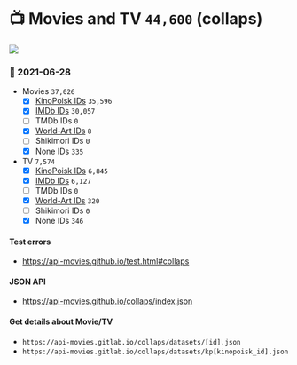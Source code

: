# :tv: Movies and TV `44,600` (collaps)

<a href="https://API-Movies.github.io"><img src="https://API-Movies.github.io/banner.png?cache"></a>

### :date: 2021-06-28
- Movies `37,026`
  - [x] <a href="https://API-Movies.github.io/collaps/movie_kinopoisk_ids.json">KinoPoisk IDs</a> `35,596`
  - [x] <a href="https://API-Movies.github.io/collaps/movie_imdb_ids.json">IMDb IDs</a> `30,057`
  - [ ] TMDb IDs `0`
  - [x] <a href="https://API-Movies.github.io/collaps/movie_world_art_ids.json">World-Art IDs</a> `8`
  - [ ] Shikimori IDs `0`
  - [x] None IDs `335`
- TV `7,574`
  - [x] <a href="https://API-Movies.github.io/collaps/tv_kinopoisk_ids.json">KinoPoisk IDs</a> `6,845`
  - [x] <a href="https://API-Movies.github.io/collaps/tv_imdb_ids.json">IMDb IDs</a> `6,127`
  - [ ] TMDb IDs `0`
  - [x] <a href="https://API-Movies.github.io/collaps/tv_world_art_ids.json">World-Art IDs</a> `320`
  - [ ] Shikimori IDs `0`
  - [x] None IDs `346`
#### Test errors
- <a href='https://api-movies.github.io/test.html#collaps'>https://api-movies.github.io/test.html#collaps</a>
#### JSON API
- <a href='https://api-movies.github.io/collaps/index.json'>https://api-movies.github.io/collaps/index.json</a>
#### Get details about Movie/TV
- `https://api-movies.gitlab.io/collaps/datasets/[id].json`
- `https://api-movies.gitlab.io/collaps/datasets/kp[kinopoisk_id].json`
